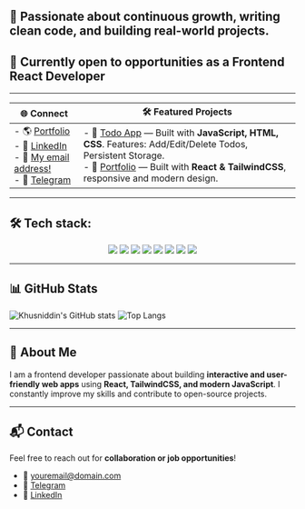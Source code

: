 ## 🚀 Passionate about continuous growth, writing clean code, and building real-world projects.  
## 🎯 Currently open to opportunities as a **Frontend React Developer**

---

| 🌐 Connect | 🛠️ Featured Projects |
|-----------|--------------------|
| - 🌎 [Portfolio](https://yourportfolio.com)<br>- 💼 [LinkedIn](https://linkedin.com/in/your-link)<br>- 📧 [My email address!](kh.sh.iskandarov@gmail.com)<br>- 💬 [Telegram](https://t.me/agastrimboy) | - 🔗 [Todo App](https://github.com/yourusername/todo-app) — Built with **JavaScript, HTML, CSS**. Features: Add/Edit/Delete Todos, Persistent Storage.<br>- 🔗 [Portfolio](https://github.com/yourusername/portfolio) — Built with **React & TailwindCSS**, responsive and modern design. |

---

## 🛠️ Tech stack:
<p align="center">
  <img src="https://img.shields.io/badge/HTML-E34F26?style=for-the-badge&logo=html5&logoColor=white&gradient=red,orange"/>
  <img src="https://img.shields.io/badge/CSS-1572B6?style=for-the-badge&logo=css3&logoColor=white&gradient=blue,cyan"/>
  <img src="https://img.shields.io/badge/Sass-CC6699?style=for-the-badge&logo=sass&logoColor=white&gradient=pink,purple"/>
  <img src="https://img.shields.io/badge/Bootstrap-7952B3?style=for-the-badge&logo=bootstrap&logoColor=white&gradient=purple,indigo"/>
  <img src="https://img.shields.io/badge/JavaScript-F7DF1E?style=for-the-badge&logo=javascript&logoColor=black&gradient=yellow,orange"/>
  <img src="https://img.shields.io/badge/React-61DAFB?style=for-the-badge&logo=react&logoColor=black&gradient=cyan,blue"/>
  <img src="https://img.shields.io/badge/TailwindCSS-06B6D4?style=for-the-badge&logo=tailwind-css&logoColor=white&gradient=cyan,blue"/>
  <img src="https://img.shields.io/badge/Git-F05032?style=for-the-badge&logo=git&logoColor=white&gradient=red,orange"/>
</p>

---

## 📊 GitHub Stats
![Khusniddin's GitHub stats](https://github-readme-stats.vercel.app/api?username=yourusername&show_icons=true&theme=tokyonight)
![Top Langs](https://github-readme-stats.vercel.app/api/top-langs/?username=yourusername&layout=compact&theme=tokyonight)

---

## 📌 About Me
I am a frontend developer passionate about building **interactive and user-friendly web apps** using **React, TailwindCSS, and modern JavaScript**. I constantly improve my skills and contribute to open-source projects.  

---

## 📬 Contact
Feel free to reach out for **collaboration or job opportunities**!  
- 📧 [youremail@domain.com](mailto:youremail@domain.com)  
- 💬 [Telegram](https://t.me/yourusername)  
- 💼 [LinkedIn](https://linkedin.com/in/your-link)  
